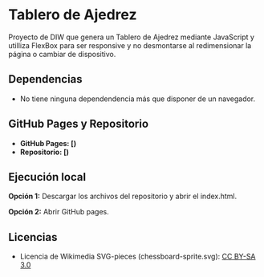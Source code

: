 # Tablero de Ajedrez

Proyecto de DIW que genera un Tablero de Ajedrez mediante JavaScript y utilliza FlexBox para ser responsive y no desmontarse al redimensionar la página o cambiar de dispositivo.

## Dependencias

- No tiene ninguna dependendencia más que disponer de un navegador.

## GitHub Pages y Repositorio

- **GitHub Pages: [)**
- **Repositorio: [)**


## Ejecución local

**Opción 1:** Descargar los archivos del repositorio y abrir el index.html.

**Opción 2:** Abrir GitHub pages.

## Licencias

- Licencia de Wikimedia SVG-pieces (chessboard-sprite.svg): [CC BY-SA 3.0](https://creativecommons.org/licenses/by-sa/3.0/)
